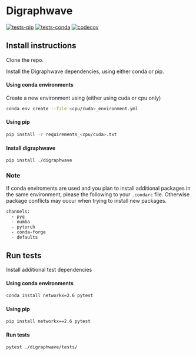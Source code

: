 # Digraphwave

[![tests-pip](https://github.com/ciwanceylan/digraphwave/actions/workflows/tests-pip.yml/badge.svg?branch=dev)](https://github.com/ciwanceylan/digraphwave/actions/workflows/tests-pip.yml)
[![tests-conda](https://github.com/ciwanceylan/digraphwave/actions/workflows/tests-conda.yml/badge.svg?branch=dev)](https://github.com/ciwanceylan/digraphwave/actions/workflows/tests-conda.yml)
[![codecov](https://codecov.io/gh/ciwanceylan/digraphwave/branch/dev/graph/badge.svg?token=EUOCUZ3B8U)](https://codecov.io/gh/ciwanceylan/digraphwave)

## Install instructions

Clone the repo.

Install the Digraphwave dependencies, using either conda or pip.

#### Using conda environments
Create a new environment using (either using cuda or cpu only)
```bash
conda env create --file <cpu/cuda>_environment.yml
```

#### Using pip
```bash
pip install -r requirements_<cpu/cuda>.txt
```

#### Install digraphwave
```bash
pip install ./digraphwave
```

### Note
If conda enviroments are used and you plan to install additional packages in the same environment, please the following to your `.condarc` file.
Otherwise package conflicts may occur when trying to install new packages. 
```
channels:
  - pyg
  - numba
  - pytorch
  - conda-forge
  - defaults
```

## Run tests
Install additional test dependencies

#### Using conda environments
```bash
conda install networkx=2.6 pytest
```


#### Using pip
```bash
pip install networkx==2.6 pytest
```

#### Run tests
```bash
pytest ./digraphwave/tests/
```